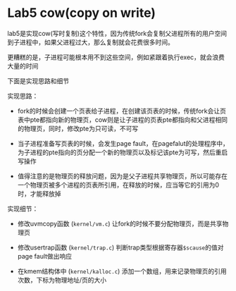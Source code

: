 # Lab5 cow(copy on write)
 
lab5是实现cow(写时复制)这个特性，因为传统fork会复制父进程所有的用户空间到子进程中，如果父进程过大，那么复制就会花费很多时间。

更糟糕的是，子进程可能根本用不到这些空间，例如紧跟着执行exec，就会浪费大量的时间

下面是实现思路和细节

实现思路：

* fork的时候会创建一个页表给子进程，在创建该页表的时候，传统fork会让页表中pte都指向新的物理页，cow则是让子进程的页表pte都指向和父进程相同的物理页，同时，修改pte为只可读，不可写

* 当子进程准备写页表的时候，会发生page fault，在pagefalut的处理程序中，为子进程的pte指向的页分配一个新的物理页以及标记该pte为可写，然后重启写操作

* 值得注意的是物理页的释放问题，因为是父子进程共享物理页，所以可能存在一个物理页被多个进程的页表所引用，在释放的时候，应当等它的引用为0时，才能释放掉

实现细节：

* 修改uvmcopy函数 (`kernel/vm.c`) 让fork的时候不要分配物理页，而是共享物理页

* 修改usertrap函数 (`kernel/trap.c`) 判断trap类型根据寄存器`$scause`的值对page fault做出响应

* 在kmem结构体中 (`kernel/kalloc.c`) 添加一个数组，用来记录物理页的引用次数，下标为物理地址/页的大小

